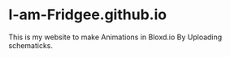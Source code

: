 # I-am-Fridgee.github.io
This is my website to make Animations in Bloxd.io By Uploading schematicks.
